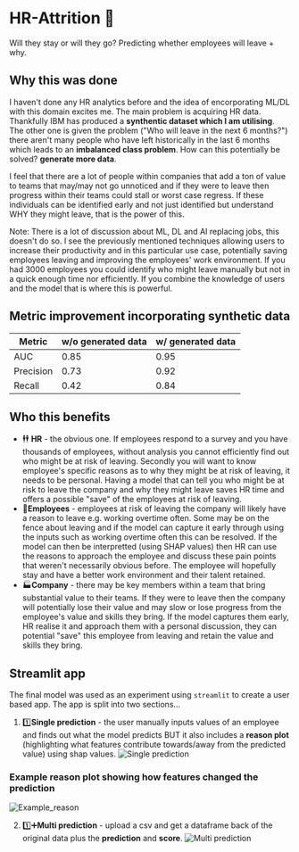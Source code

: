 # HR-Attrition 👔
Will they stay or will they go? Predicting whether employees will leave + why.

## Why this was done
I haven't done any HR analytics before and the idea of encorporating ML/DL with this domain excites me. The main problem is acquiring HR data. Thankfully IBM has produced a **synthentic dataset which I am utilising**. The other one is given the problem ("Who will leave in the next 6 months?") there aren't many people who have left historically in the last 6 months which leads to an **imbalanced class problem**. How can this potentially be solved? **generate more data**.

I feel that there are a lot of people within companies that add a ton of value to teams that may/may not go unnoticed and if they were to leave then progress within their teams could stall or worst case regress. If these individuals can be identified early and not just identified but understand WHY they might leave, that is the power of this.

Note: There is a lot of discussion about ML, DL and AI replacing jobs, this doesn't do so. I see the previously mentioned techniques allowing users to increase their productivity and in this particular use case, potentially saving employees leaving and improving the employees' work environment. If you had 3000 employees you could identify who might leave manually but not in a quick enough time nor efficiently. If you combine the knowledge of users and the model that is where this is powerful.

## Metric improvement incorporating synthetic data
| Metric      | w/o generated data | w/ generated data | 
| ----------- | ------------------ | ----------------- |
|   AUC       |        0.85        |       0.95        |
| Precision   |        0.73        |       0.92        |
| Recall      |        0.42        |       0.84        |

## Who this benefits
* 🕴️🕴️ **HR** - the obvious one. If employees respond to a survey and you have thousands of employees, without analysis you cannot efficiently find out who might be at risk of leaving. Secondly you will want to know employee's specific reasons as to why they might be at risk of leaving, it needs to be personal. Having a model that can tell you who might be at risk to leave the company and why they might leave saves HR time and offers a possible "save" of the employees at risk of leaving.
* 💁**Employees** - employees at risk of leaving the company will likely have a reason to leave e.g. working overtime often. Some may be on the fence about leaving and if the model can capture it early through using the inputs such as working overtime often this can be resolved. If the model can then be interpretted (using SHAP values) then HR can use the reasons to approach the employee and discuss these pain points that weren't necessarily obvious before. The employee will hopefully stay and have a better work environment and their talent retained.
* 🏭**Company** - there may be key members within a team that bring substantial value to their teams. If they were to leave then the company will potentially lose their value and may slow or lose progress from the employee's value and skills they bring. If the model captures them early, HR realise it and approach them with a personal discussion, they can potential "save" this employee from leaving and retain the value and skills they bring.

## Streamlit app
The final model was used as an experiment using `streamlit` to create a user based app. The app is split into two sections...
1. 1️⃣**Single prediction** - the user manually inputs values of an employee and finds out what the model predicts BUT it also includes a **reason plot** (highlighting what features contribute towards/away from the predicted value) using shap values.
![Single prediction](https://github.com/Lion-Mod/HR-Attrition/blob/main/single_prediction.gif)

### Example reason plot showing how features changed the prediction
![Example_reason](https://github.com/Lion-Mod/HR-Attrition/blob/main/example_reason_plot.PNG)

2. 1️⃣➕**Multi prediction** - upload a csv and get a dataframe back of the original data plus the **prediction** and **score**.
![Multi prediction](https://github.com/Lion-Mod/HR-Attrition/blob/main/multi_prediction.gif)

